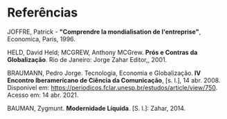 # Referências
JOFFRE, Patrick - <b>"Comprendre la mondialisation de l'entreprise"</b>, Economica, Paris, 1996.

HELD, David Held; MCGREW, Anthony MCGrew. <b>Prós e Contras da Globalização</b>. Rio de Janeiro: Jorge Zahar Editor,, 2001.

BRAUMANN, Pedro Jorge. Tecnologia, Economia e Globalização.<b> IV Encontro Iberamericano de Ciência da Comunicação</b>, [s. l.], 14 abr. 2008. Disponível em: https://periodicos.fclar.unesp.br/estudos/article/view/750. Acesso em: 14 abr. 2021.

BAUMAN, Zygmunt. <b>Modernidade Líquida</b>. [S. l.]: Zahar, 2014.
